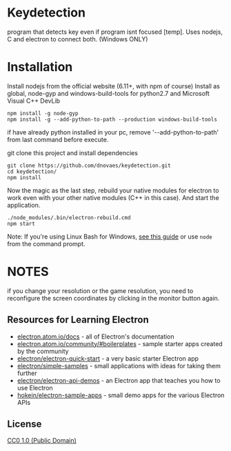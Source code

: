 # Keydetection

program that detects key even if program isnt focused [temp]. Uses nodejs, C and electron to connect
both. (Windows ONLY)

# Installation

Install nodejs from the official website (6.11+, with npm of course)
Install as global, node-gyp and windows-build-tools for python2.7 and Microsoft Visual C++ DevLib
```
npm install -g node-gyp
npm install -g --add-python-to-path --production windows-build-tools
```
if have already python installed in your pc, remove '--add-python-to-path' from last command before execute.

git clone this project and install dependencies
```
git clone https://github.com/dnovaes/keydetection.git
cd keydetection/
npm install
```

Now the magic as the last step, rebuild your native modules for electron to work even with your other
native modules (C++ in this case). And start the application.
```
./node_modules/.bin/electron-rebuild.cmd
npm start
```

Note: If you're using Linux Bash for Windows, [see this guide](https://www.howtogeek.com/261575/how-to-run-graphical-linux-desktop-applications-from-windows-10s-bash-shell/) or use `node` from the command prompt.

# NOTES

if you change your resolution or the game resolution, you need to reconfigure the screen coordinates by clicking in the
monitor button again.

## Resources for Learning Electron

- [electron.atom.io/docs](http://electron.atom.io/docs) - all of Electron's documentation
- [electron.atom.io/community/#boilerplates](http://electron.atom.io/community/#boilerplates) - sample starter apps created by the community
- [electron/electron-quick-start](https://github.com/electron/electron-quick-start) - a very basic starter Electron app
- [electron/simple-samples](https://github.com/electron/simple-samples) - small applications with ideas for taking them further
- [electron/electron-api-demos](https://github.com/electron/electron-api-demos) - an Electron app that teaches you how to use Electron
- [hokein/electron-sample-apps](https://github.com/hokein/electron-sample-apps) - small demo apps for the various Electron APIs

## License

[CC0 1.0 (Public Domain)](LICENSE.md)
